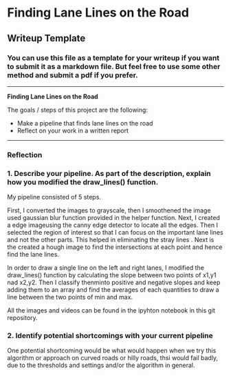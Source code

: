 # **Finding Lane Lines on the Road** 

## Writeup Template

### You can use this file as a template for your writeup if you want to submit it as a markdown file. But feel free to use some other method and submit a pdf if you prefer.

---

**Finding Lane Lines on the Road**

The goals / steps of this project are the following:
* Make a pipeline that finds lane lines on the road
* Reflect on your work in a written report


[//]: # (Image References)

[image1]: ./examples/grayscale.jpg "Grayscale"

---

### Reflection

### 1. Describe your pipeline. As part of the description, explain how you modified the draw_lines() function.

My pipeline consisted of 5 steps. 

First, I converted the images to grayscale, then I smoothened the image used gaussian blur function provided in the helper function. Next, I created a edge imageusing the canny edge detector to locate all the edges. Then I selected the region of interest so that I can focus on the important lane lines and not the other parts. This helped in eliminating the stray lines . Next is the created a hough image to find the intersections at each point and hence find the lane lines.

In order to draw a single line on the left and right lanes, I modified the draw_lines() function by calculating the slope between two points of x1,y1 nad x2,y2. Then I classify thenminto positive and negative slopes and keep adding them to an array and find the averages of each quantities to draw a line between the two points of min and max.

All the images and videos can be found in the ipyhton notebook in this git repository.

### 2. Identify potential shortcomings with your current pipeline


One potential shortcoming would be what would happen when we try this algorithm or approach on curved roads or hilly roads, thsi would fail badly, due to the thresholds and settings and/or the algorithm in general. 

